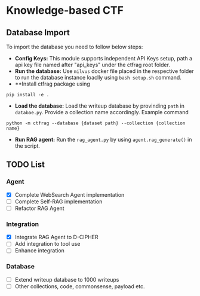 # Knowledge-based CTF
## Database Import
To import the database you need to follow below steps:
- **Config Keys:** This module supports independent API Keys setup, path a api key file named after "api_keys" under the ctfrag root folder.
- **Run the database:** Use `milvus` docker file placed in the respective folder to run the database instance loaclly using `bash setup.sh` command.
- **Install ctfrag package using
```console
pip install -e .
```
- **Load the database:** Load the writeup database by provinding `path` in `databae.py`. Provide a collection name accordingly. Example command
```console
python -m ctfrag --database {dataset path} --collection {collection name}
```
- **Run RAG agent:** Run the `rag_agent.py` by using `agent.rag_generate()` in the script.
## TODO List
### Agent
- [x] Complete WebSearch Agent implementation
- [ ] Complete Self-RAG implementation
- [ ] Refactor RAG Agent
### Integration
- [x] Integrate RAG Agent to D-CIPHER
- [ ] Add integration to tool use
- [ ] Enhance integration
### Database
- [ ] Extend writeup database to 1000 writeups
- [ ] Other collections, code, commonsense, payload etc.